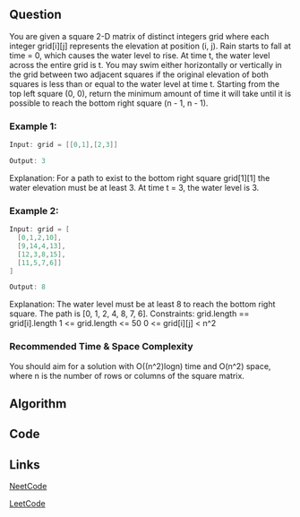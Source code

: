 ## Question
You are given a square 2-D matrix of distinct integers grid where each integer grid[i][j] represents the elevation at position (i, j).
Rain starts to fall at time = 0, which causes the water level to rise. At time t, the water level across the entire grid is t.
You may swim either horizontally or vertically in the grid between two adjacent squares if the original elevation of both squares is less than or equal to the water level at time t.
Starting from the top left square (0, 0), return the minimum amount of time it will take until it is possible to reach the bottom right square (n - 1, n - 1).
### Example 1:



```java
Input: grid = [[0,1],[2,3]]

Output: 3

```
Explanation: For a path to exist to the bottom right square grid[1][1] the water elevation must be at least 3. At time t = 3, the water level is 3.
### Example 2:



```java
Input: grid = [
  [0,1,2,10],
  [9,14,4,13],
  [12,3,8,15],
  [11,5,7,6]]
]

Output: 8

```
Explanation: The water level must be at least 8 to reach the bottom right square. The path is [0, 1, 2, 4, 8, 7, 6].
Constraints:
grid.length == grid[i].length
1 <= grid.length <= 50
0 <= grid[i][j] < n^2


### Recommended Time & Space Complexity

You should aim for a solution with O((n^2)logn) time and O(n^2) space, where n is the number of rows or columns of the square matrix.





## Algorithm

## Code

## Links

[NeetCode](https://neetcode.io/problems/swim-in-rising-water)

[LeetCode](https://leetcode.com/problems/swim-in-rising-water)
